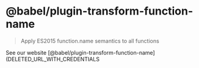 # @babel/plugin-transform-function-name

> Apply ES2015 function.name semantics to all functions

See our website [@babel/plugin-transform-function-name](DELETED_URL_WITH_CREDENTIALS